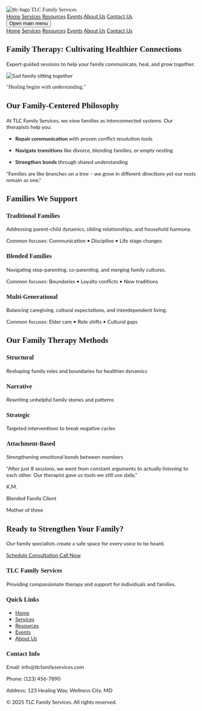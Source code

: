 <!DOCTYPE html>
<html lang="en">
<head>
    <meta charset="UTF-8">
    <meta name="viewport" content="width=device-width, initial-scale=1.0">
    <title>Family Therapy Services | TLC Family Services</title>
    <script src="https://cdn.tailwindcss.com"></script>
    <link rel="preconnect" href="https://fonts.googleapis.com">
    <link rel="preconnect" href="https://fonts.gstatic.com" crossorigin>
    <link href="https://fonts.googleapis.com/css2?family=Cormorant+Garamond:wght@500;600;700&family=Lato:wght@300;400;700&display=swap" rel="stylesheet">
    <link rel="stylesheet" href="https://cdnjs.cloudflare.com/ajax/libs/font-awesome/6.4.0/css/all.min.css">
    <style>
        .font-serif {
            font-family: 'Cormorant Garamond', serif;
        }
        .font-sans {
            font-family: 'Lato', sans-serif;
        }
        .wavy-divider {
            background-image: url("data:image/svg+xml,%3Csvg xmlns='http://www.w3.org/2000/svg' viewBox='0 0 1200 120' preserveAspectRatio='none'%3E%3Cpath d='M321.39,56.44c58-10.79,114.16-30.13,172-41.86,82.39-16.72,168.19-17.73,250.45-.39C823.78,31,906.67,72,985.66,92.83c70.05,18.48,146.53,26.09,214.34,3V0H0V27.35A600.21,600.21,0,0,0,321.39,56.44Z' fill='%23C7B8E3'%3E%3C/path%3E%3C/svg%3E");
            background-repeat: no-repeat;
            background-size: cover;
            background-position: center;
        }
        .bg-watercolor {
            background-image: url("data:image/svg+xml,%3Csvg xmlns='http://www.w3.org/2000/svg' width='100%25' height='100%25' viewBox='0 0 800 800'%3E%3Cg %3E%3Ccircle fill='%23C7B8E3' cx='400' cy='400' r='600'/%3E%3Ccircle fill='%23B0C4DE' cx='400' cy='400' r='500'/%3E%3Ccircle fill='%23C7B8E3' cx='400' cy='400' r='400'/%3E%3Ccircle fill='%23FFB6C1' cx='400' cy='400' r='300'/%3E%3Ccircle fill='%23B0C4DE' cx='400' cy='400' r='200'/%3E%3Ccircle fill='%23C7B8E3' cx='400' cy='400' r='100'/%3E%3C/g%3E%3C/svg%3E");
            background-attachment: fixed;
            background-size: cover;
            background-position: center;
            opacity: 0.1;
        }
        .modal {
            display: none;
            position: fixed;
            z-index: 50;
            left: 0;
            top: 0;
            width: 100%;
            height: 100%;
            overflow: auto;
            background-color: rgba(0,0,0,0.4);
        }
        .modal-content {
            background-color: #fefefe;
            margin: 15% auto;
            padding: 20px;
            border: 1px solid #888;
            width: 80%;
            max-width: 500px;
            border-radius: 8px;
        }
        .close {
            color: #aaa;
            float: right;
            font-size: 28px;
            font-weight: bold;
        }
        .close:hover,
        .close:focus {
            color: black;
            text-decoration: none;
            cursor: pointer;
        }
    </style>
    <script>
        tailwind.config = {
            theme: {
                extend: {
                    colors: {
                        purple: {
                            50: '#f9f8fc',
                            100: '#f3f1f9',
                            200: '#e9e3f4',
                            300: '#d9d0ed',
                            400: '#c7b8e3',
                            500: '#b39cd6',
                            600: '#9f81c9',
                            700: '#8a65b9',
                            800: '#744ba5',
                            900: '#5f368e',
                            950: '#48226d',
                        },
                        pink: {
                            50: '#fdf4f7',
                            100: '#fce8ef',
                            200: '#fad0df',
                            300: '#f7b2cb',
                            400: '#ffb6c1',
                            500: '#f47ca0',
                            600: '#e95f86',
                            700: '#dd436e',
                            800: '#c92c59',
                            900: '#a91f48',
                            950: '#870f37',
                        },
                        blue: {
                            50: '#f4f8fa',
                            100: '#e9f0f5',
                            200: '#d7e2ea',
                            300: '#c0d0de',
                            400: '#b0c4de',
                            500: '#92a8c9',
                            600: '#758cb3',
                            700: '#5c729d',
                            800: '#475a82',
                            900: '#35446a',
                            950: '#222c4a',
                        },
                        yellow: {
                            50: '#fffdf5',
                            100: '#fffbeb',
                            200: '#fff7d6',
                            300: '#fff2c1',
                            400: '#fffacd',
                            500: '#f5e9a3',
                            600: '#ebd97a',
                            700: '#e1c851',
                            800: '#d7b728',
                            900: '#cda600',
                            950: '#a38300',
                        }
                    }
                }
            }
        }
    </script>
</head>
<body class="font-sans text-purple-900 bg-white">
    <!-- Navigation -->
    <nav class="bg-white shadow-sm sticky top-0 z-50">
        <div class="max-w-7xl mx-auto px-4 sm:px-6 lg:px-8">
            <div class="flex justify-between h-16">
                <div class="flex items-center">
                    <div class="flex-shrink-0 flex items-center">
                        <img src='https://i.postimg.cc/ncrCsgHY/tlc-logo.png' alt='tlc-logo' class="h-10 w-10">
                        <span class="ml-2 font-serif text-xl font-bold text-purple-700">TLC Family Services</span>
                    </div>
                </div>
                <div class="hidden md:ml-6 md:flex md:items-center md:space-x-8">
                    <a href="index.html#home" class="px-3 py-2 text-sm font-medium text-purple-900 border-b-2 border-transparent hover:border-purple-500">Home</a>
                    <a href="index.html#services" class="px-3 py-2 text-sm font-medium text-purple-900 border-b-2 border-transparent hover:border-purple-500">Services</a>
                    <a href="index.html#resources" class="px-3 py-2 text-sm font-medium text-purple-900 border-b-2 border-transparent hover:border-purple-500">Resources</a>
                    <a href="index.html#events" class="px-3 py-2 text-sm font-medium text-purple-900 border-b-2 border-transparent hover:border-purple-500">Events</a>
                    <a href="index.html#about" class="px-3 py-2 text-sm font-medium text-purple-900 border-b-2 border-transparent hover:border-purple-500">About Us</a>
                    <a href="#" onclick="openEmail()" class="inline-flex items-center px-4 py-2 border border-transparent text-sm font-medium rounded-md shadow-sm text-white bg-purple-600 hover:bg-purple-700 focus:outline-none focus:ring-2 focus:ring-offset-2 focus:ring-purple-500">
                        Contact Us
                    </a>
                </div>
                <div class="-mr-2 flex items-center md:hidden">
                    <button type="button" id="mobile-menu-button" class="inline-flex items-center justify-center p-2 rounded-md text-purple-400 hover:text-purple-500 hover:bg-purple-100 focus:outline-none focus:ring-2 focus:ring-inset focus:ring-purple-500">
                        <span class="sr-only">Open main menu</span>
                        <i class="fas fa-bars"></i>
                    </button>
                </div>
            </div>
        </div>
        <!-- Mobile menu -->
        <div class="hidden md:hidden" id="mobile-menu">
            <div class="px-2 pt-2 pb-3 space-y-1 sm:px-3 bg-white">
                <a href="index.html#home" class="text-purple-900 hover:text-purple-700 block px-3 py-2 rounded-md text-base font-medium">Home</a>
                <a href="index.html#services" class="text-purple-900 hover:text-purple-700 block px-3 py-2 rounded-md text-base font-medium">Services</a>
                <a href="index.html#resources" class="text-purple-900 hover:text-purple-700 block px-3 py-2 rounded-md text-base font-medium">Resources</a>
                <a href="index.html#events" class="text-purple-900 hover:text-purple-700 block px-3 py-2 rounded-md text-base font-medium">Events</a>
                <a href="index.html#about" class="text-purple-900 hover:text-purple-700 block px-3 py-2 rounded-md text-base font-medium">About Us</a>
                <a href="#" onclick="openEmail()" class="bg-purple-600 hover:bg-purple-700 text-white block px-3 py-2 rounded-md text-base font-medium transition duration-300">Contact Us</a>
            </div>
        </div>
    </nav>
    <!-- Hero Section -->
    <section class="relative bg-blue-50 overflow-hidden">
        <div class="absolute inset-0 bg-watercolor"></div>
        <div class="relative max-w-7xl mx-auto px-4 sm:px-6 lg:px-8 py-20 md:py-32 text-center">
            <h1 class="font-serif text-4xl md:text-5xl font-bold text-purple-800 mb-6 leading-tight">Family Therapy: Cultivating Healthier Connections</h1>
            <div class="w-24 h-1 bg-purple-500 mx-auto mb-8"></div>
            <p class="text-xl text-pink-700 max-w-3xl mx-auto">
                Expert-guided sessions to help your family communicate, heal, and grow together.
            </p>
        </div>
        <div class="wavy-divider h-16 -mt-8"></div>
    </section>
    <!-- Core Approach -->
    <section class="py-16 bg-white">
        <div class="max-w-7xl mx-auto px-4 sm:px-6 lg:px-8">
            <div class="lg:grid lg:grid-cols-2 lg:gap-16 items-center">
                <div class="mb-12 lg:mb-0 order-last lg:order-first">
                    <div class="relative rounded-lg shadow-xl overflow-hidden">
                        <img src="https://images.pexels.com/photos/3720421/pexels-photo-3720421.jpeg?auto=compress&cs=tinysrgb&w=1260&h=750&dpr=1" alt="Sad family sitting together" class="w-full h-auto object-cover" loading="lazy">
                        <div class="absolute inset-0 bg-gradient-to-t from-black/30 to-transparent"></div>
                        <div class="absolute bottom-0 left-0 p-6 text-white">
                            <p class="font-serif italic">"Healing begins with understanding."</p>
                        </div>
                    </div>
                </div>
                <div class="order-first lg:order-last">
                    <h2 class="font-serif text-3xl font-bold text-purple-800 mb-6">
                        Our Family-Centered Philosophy
                    </h2>
                    <p class="text-pink-700 mb-6">
                        At TLC Family Services, we view families as interconnected systems. Our therapists help you:
                    </p>
                    <ul class="space-y-4 mb-8">
                        <li class="flex items-start">
                            <div class="flex-shrink-0 h-6 w-6 text-purple-600 mt-1 mr-3">
                                <i class="fas fa-heart"></i>
                            </div>
                            <p class="text-pink-700">
                                <strong class="text-purple-800">Repair communication</strong> with proven conflict resolution tools
                            </p>
                        </li>
                        <li class="flex items-start">
                            <div class="flex-shrink-0 h-6 w-6 text-purple-600 mt-1 mr-3">
                                <i class="fas fa-heart"></i>
                            </div>
                            <p class="text-pink-700">
                                <strong class="text-purple-800">Navigate transitions</strong> like divorce, blending families, or empty nesting
                            </p>
                        </li>
                        <li class="flex items-start">
                            <div class="flex-shrink-0 h-6 w-6 text-purple-600 mt-1 mr-3">
                                <i class="fas fa-heart"></i>
                            </div>
                            <p class="text-pink-700">
                                <strong class="text-purple-800">Strengthen bonds</strong> through shared understanding
                            </p>
                        </li>
                    </ul>
                    <div class="bg-purple-50 p-6 rounded-lg border-l-4 border-purple-500">
                        <p class="italic text-pink-700">
                            "Families are like branches on a tree – we grow in different directions yet our roots remain as one."
                        </p>
                    </div>
                </div>
            </div>
        </div>
    </section>
    <!-- Who Benefits -->
    <section class="py-16 bg-purple-50">
        <div class="max-w-7xl mx-auto px-4 sm:px-6 lg:px-8 text-center">
            <h2 class="font-serif text-3xl font-bold text-purple-800 mb-6">
                Families We Support
            </h2>
            <div class="grid md:grid-cols-3 gap-8">
                <!-- Traditional Families -->
                <div class="bg-white p-8 rounded-lg shadow-sm hover:shadow-md transition duration-300">
                    <div class="text-purple-600 text-4xl mb-4">
                        <i class="fas fa-home"></i>
                    </div>
                    <h3 class="font-serif text-xl font-bold text-purple-800 mb-3">
                        Traditional Families
                    </h3>
                    <p class="text-pink-700 mb-4">
                        Addressing parent-child dynamics, sibling relationships, and household harmony.
                    </p>
                    <div class="text-sm text-purple-600">
                        Common focuses: Communication • Discipline • Life stage changes
                    </div>
                </div>
                <!-- Blended Families -->
                <div class="bg-white p-8 rounded-lg shadow-sm hover:shadow-md transition duration-300">
                    <div class="text-purple-600 text-4xl mb-4">
                        <i class="fas fa-blender-phone"></i>
                    </div>
                    <h3 class="font-serif text-xl font-bold text-purple-800 mb-3">
                        Blended Families
                    </h3>
                    <p class="text-pink-700 mb-4">
                        Navigating step-parenting, co-parenting, and merging family cultures.
                    </p>
                    <div class="text-sm text-purple-600">
                        Common focuses: Boundaries • Loyalty conflicts • New traditions
                    </div>
                </div>
                <!-- Multi-Generational -->
                <div class="bg-white p-8 rounded-lg shadow-sm hover:shadow-md transition duration-300">
                    <div class="text-purple-600 text-4xl mb-4">
                        <i class="fas fa-people-arrows"></i>
                    </div>
                    <h3 class="font-serif text-xl font-bold text-purple-800 mb-3">
                        Multi-Generational
                    </h3>
                    <p class="text-pink-700 mb-4">
                        Balancing caregiving, cultural expectations, and interdependent living.
                    </p>
                    <div class="text-sm text-purple-600">
                        Common focuses: Elder care • Role shifts • Cultural gaps
                    </div>
                </div>
            </div>
        </div>
    </section>
    <!-- Techniques -->
    <section class="py-16 bg-white">
        <div class="max-w-7xl mx-auto px-4 sm:px-6 lg:px-8 text-center">
            <h2 class="font-serif text-3xl font-bold text-purple-800 mb-6">
                Our Family Therapy Methods
            </h2>
            <div class="grid md:grid-cols-2 lg:grid-cols-4 gap-6">
                <div class="border border-purple-200 rounded-lg p-6 text-center hover:bg-purple-50 transition duration-300">
                    <div class="text-purple-600 text-3xl mb-4">
                        <i class="fas fa-project-diagram"></i>
                    </div>
                    <h3 class="font-serif text-lg font-bold text-purple-800 mb-2">
                        Structural
                    </h3>
                    <p class="text-pink-700 text-sm">
                        Reshaping family roles and boundaries for healthier dynamics
                    </p>
                </div>
                <div class="border border-purple-200 rounded-lg p-6 text-center hover:bg-purple-50 transition duration-300">
                    <div class="text-purple-600 text-3xl mb-4">
                        <i class="fas fa-comment-dots"></i>
                    </div>
                    <h3 class="font-serif text-lg font-bold text-purple-800 mb-2">
                        Narrative
                    </h3>
                    <p class="text-pink-700 text-sm">
                        Rewriting unhelpful family stories and patterns
                    </p>
                </div>
                <div class="border border-purple-200 rounded-lg p-6 text-center hover:bg-purple-50 transition duration-300">
                    <div class="text-purple-600 text-3xl mb-4">
                        <i class="fas fa-chess-board"></i>
                    </div>
                    <h3 class="font-serif text-lg font-bold text-purple-800 mb-2">
                        Strategic
                    </h3>
                    <p class="text-pink-700 text-sm">
                        Targeted interventions to break negative cycles
                    </p>
                </div>
                <div class="border border-purple-200 rounded-lg p-6 text-center hover:bg-purple-50 transition duration-300">
                    <div class="text-purple-600 text-3xl mb-4">
                        <i class="fas fa-hands-helping"></i>
                    </div>
                    <h3 class="font-serif text-lg font-bold text-purple-800 mb-2">
                        Attachment-Based
                    </h3>
                    <p class="text-pink-700 text-sm">
                        Strengthening emotional bonds between members
                    </p>
                </div>
            </div>
        </div>
    </section>
    <!-- Success Story -->
    <section class="py-16 bg-purple-800 text-white">
        <div class="max-w-4xl mx-auto px-4 sm:px-6 lg:px-8">
            <div class="text-center mb-12">
                <i class="fas fa-quote-left text-4xl text-purple-300 mb-6"></i>
                <p class="text-xl italic mb-6">
                    "After just 8 sessions, we went from constant arguments to actually listening to each other. Our therapist gave us tools we still use daily."
                </p>
                <div class="flex items-center justify-center">
                    <div class="testimonial-avatar h-12 w-12 rounded-full flex items-center justify-center font-bold mr-4">K.M.</div>
                    <div class="text-left">
                        <p class="font-medium">Blended Family Client</p>
                        <p class="text-sm text-purple-200">Mother of three</p>
                    </div>
                </div>
            </div>
        </div>
    </section>
    <!-- CTA -->
    <section class="py-16 bg-white">
        <div class="max-w-4xl mx-auto px-4 sm:px-6 lg:px-8 text-center">
            <h2 class="font-serif text-3xl font-bold text-purple-800 mb-6">
                Ready to Strengthen Your Family?
            </h2>
            <p class="text-pink-700 text-xl mb-8 max-w-3xl mx-auto">
                Our family specialists create a safe space for every voice to be heard.
            </p>
            <div class="flex flex-col sm:flex-row justify-center gap-4">
                <a href="index.html#resources" class="inline-flex items-center justify-center px-8 py-3 border border-transparent text-base font-medium rounded-md text-purple-800 bg-pink-500 hover:bg-pink-600 transition duration-300">
                    <i class="fas fa-calendar-check mr-2"></i> Schedule Consultation
                </a>
                <a href="#" onclick="openCallPopup()" class="inline-flex items-center justify-center px-8 py-3 border border-2 border-purple-600 text-base font-medium rounded-md text-purple-800 hover:bg-purple-50 transition duration-300">
                    <i class="fas fa-phone mr-2"></i> Call Now
                </a>
            </div>
        </div>
    </section>
    <!-- Footer -->
    <footer class="bg-purple-900 text-white py-12">
        <div class="max-w-7xl mx-auto px-4 sm:px-6 lg:px-8">
            <div class="grid grid-cols-1 md:grid-cols-3 gap-8">
                <div>
                    <h3 class="font-serif text-xl font-bold mb-4">TLC Family Services</h3>
                    <p class="text-purple-200">
                        Providing compassionate therapy and support for individuals and families.
                    </p>
                </div>
                <div>
                    <h3 class="font-serif text-xl font-bold mb-4">Quick Links</h3>
                    <ul class="space-y-2">
                        <li><a href="index.html#home" class="text-purple-200 hover:text-white">Home</a></li>
                        <li><a href="index.html#services" class="text-purple-200 hover:text-white">Services</a></li>
                        <li><a href="index.html#resources" class="text-purple-200 hover:text-white">Resources</a></li>
                        <li><a href="index.html#events" class="text-purple-200 hover:text-white">Events</a></li>
                        <li><a href="index.html#about" class="text-purple-200 hover:text-white">About Us</a></li>
                    </ul>
                </div>
                <div>
                    <h3 class="font-serif text-xl font-bold mb-4">Contact Info</h3>
                    <p class="text-purple-200">Email: info@tlcfamilyservices.com</p>
                    <p class="text-purple-200">Phone: (123) 456-7890</p>
                    <p class="text-purple-200">Address: 123 Healing Way, Wellness City, MD</p>
                </div>
            </div>
            <div class="mt-8 text-center text-purple-200">
                <p>&copy; 2025 TLC Family Services. All rights reserved.</p>
            </div>
        </div>
    </footer>
    <!-- Contact Modal -->
    <div id="contactModal" class="modal">
        <div class="modal-content">
            <span class="close">&times;</span>
            <h2 class="font-serif text-2xl font-bold text-purple-800 mb-4">Contact Us</h2>
            <form id="contactForm" class="space-y-4">
                <div>
                    <label for="name" class="block text-sm font-medium text-purple-800">Name</label>
                    <input type="text" id="name" name="name" class="mt-1 block w-full rounded-md border-purple-300 shadow-sm focus:border-purple-500 focus:ring-purple-500">
                </div>
                <div>
                    <label for="email" class="block text-sm font-medium text-purple-800">Email</label>
                    <input type="email" id="email" name="email" class="mt-1 block w-full rounded-md border-purple-300 shadow-sm focus:border-purple-500 focus:ring-purple-500">
                </div>
                <div>
                    <label for="message" class="block text-sm font-medium text-purple-800">Message</label>
                    <textarea id="message" name="message" rows="4" class="mt-1 block w-full rounded-md border-purple-300 shadow-sm focus:border-purple-500 focus:ring-purple-500"></textarea>
                </div>
                <button type="submit" class="w-full bg-purple-600 text-white font-medium px-4 py-2 rounded-md hover:bg-purple-700 transition duration-300">Send Message</button>
            </form>
        </div>
    </div>
    <!-- Call Popup Modal -->
    <div id="call-modal" class="modal">
        <div class="modal-content">
            <span class="close">&times;</span>
            <h3 class="font-serif text-2xl font-bold text-purple-800 mb-6">Call Us</h3>
            <p class="text-pink-700 text-center">667-355-2334</p>
        </div>
    </div>
    <!-- Privacy Policy Modal -->
    <div id="privacy-modal" class="modal">
        <div class="modal-content">
            <span class="close">&times;</span>
            <h3 class="font-serif text-2xl font-bold text-purple-800 mb-6">Privacy Policy</h3>
            <p class="text-pink-700">
                At TLC Family Services, your privacy is our priority. In compliance with U.S. health laws like HIPAA, we safeguard your personal health information (PHI) with encrypted storage and secure communications. We only share data with your consent for treatment, payment, or operations. You have rights to access, amend, or restrict your information. We never sell data and use it only for care delivery. For full details, contact us.
            </p>
        </div>
    </div>
    <!-- Terms of Service Modal -->
    <div id="terms-modal" class="modal">
        <div class="modal-content">
            <span class="close">&times;</span>
            <h3 class="font-serif text-2xl font-bold text-purple-800 mb-6">Terms of Service</h3>
            <p class="text-pink-700">
                By using TLC Family Services, you agree to our terms. We provide virtual therapy in compliance with U.S. health regulations, including confidentiality under HIPAA. Services are for informational and therapeutic purposes; not for emergencies (call 911 or 988). Payment terms: Sessions are billed per agreement; cancellations require 24-hour notice or fees apply. We reserve the right to terminate services if guidelines aren't followed.
            </p>
        </div>
    </div>
    <script>
        // Mobile menu toggle
        document.getElementById('mobile-menu-button').addEventListener('click', function() {
            const menu = document.getElementById('mobile-menu');
            menu.classList.toggle('hidden');
        });
        // Open email client
        function openEmail() {
            document.getElementById('contactModal').style.display = "block";
        }
        // Open call popup and dialer
        function openCallPopup() {
            document.getElementById('call-modal').style.display = "block";
            window.location.href = "tel:667-355-2334";
        }
        // Open Privacy modal
        function openPrivacy() {
            document.getElementById('privacy-modal').style.display = "block";
        }
        // Open Terms modal
        function openTerms() {
            document.getElementById('terms-modal').style.display = "block";
        }
        // Close modals
        document.querySelectorAll('.close').forEach(closeBtn => {
            closeBtn.addEventListener('click', function() {
                this.parentElement.parentElement.style.display = "none";
            });
        });
        window.addEventListener('click', function(event) {
            if (event.target.classList.contains('modal')) {
                event.target.style.display = "none";
            }
        });
        // Form submission (placeholder)
        document.getElementById('contactForm').addEventListener('submit', function(e) {
            e.preventDefault();
            alert('Form submitted! (This is a placeholder action)');
            document.getElementById('contactModal').style.display = 'none';
        });
    </script>
</body>
</html>
<!-- Policy and Procedures Modal -->
<div id="policy-modal" class="modal">
    <div class="modal-content" style="max-width: 90%; max-height: 90vh; overflow-y: auto;">
        <span class="close">&times;</span>
        <div id="policy-modal-content">
            <!-- The FULL Policy and Procedures form will be inserted here by JavaScript -->
        </div>
    </div>
</div>
<!-- Consent to Release Info Modal -->
<div id="consent-release-modal" class="modal">
    <div class="modal-content" style="max-width: 800px; max-height: 90vh; overflow-y: auto;">
        <span class="close">&times;</span>
        <div id="consent-release-content">
            <!-- The FULL Consent to Release form will be inserted here by JavaScript -->
        </div>
    </div>
</div>
<!-- Intake and Consent to Treat Modal -->
<div id="intake-modal" class="modal">
    <div class="modal-content" style="max-width: 90%; max-height: 90vh; overflow-y: auto;">
        <span class="close">&times;</span>
        <div id="intake-modal-content">
            <!-- The FULL Intake form will be inserted here by JavaScript -->
        </div>
    </div>
</div>
<!-- MDCHS Consent Forms Modal -->
<div id="mdchs-modal" class="modal">
    <div class="modal-content" style="max-width: 90%; max-height: 90vh; overflow-y: auto;">
        <span class="close">&times;</span>
        <div id="mdchs-modal-content">
            <!-- The FULL MDCHS forms will be inserted here by JavaScript -->
        </div>
    </div>
</div>
